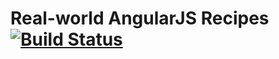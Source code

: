Real-world AngularJS Recipes [![Build Status](https://travis-ci.org/tcrosen/rwar.svg?branch=master)](https://travis-ci.org/tcrosen/rwar)
===

